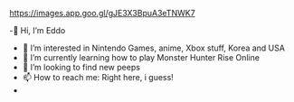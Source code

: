 https://images.app.goo.gl/gJE3X3BpuA3eTNWK7 

-👋 Hi, I’m Eddo
- 👀 I’m interested in Nintendo Games, anime, Xbox stuff, Korea and USA
- 🌱 I’m currently learning how to play Monster Hunter Rise Online
- 💞️ I’m looking to find new peeps
- 📫 How to reach me: Right here, i guess!
- <!---
'Tis is a ✨ special ✨ repository because its `README.md` (this file) appears on your GitHub profile.
You can click the Preview link to take a look at your changes.
--->
